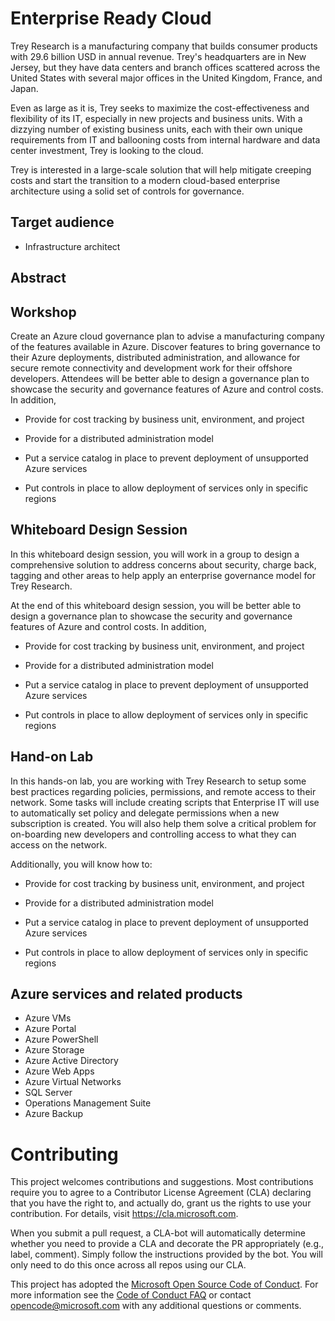 # Enterprise Ready Cloud
Trey Research is a manufacturing company that builds consumer products with 29.6 billion USD in annual revenue. Trey's headquarters are in New Jersey, but they have data centers and branch offices scattered across the United States with several major offices in the United Kingdom, France, and Japan.

Even as large as it is, Trey seeks to maximize the cost-effectiveness and flexibility of its IT, especially in new projects and business units. With a dizzying number of existing business units, each with their own unique requirements from IT and ballooning costs from internal hardware and data center investment, Trey is looking to the cloud.

Trey is interested in a large-scale solution that will help mitigate creeping costs and start the transition to a modern cloud-based enterprise architecture using a solid set of controls for governance. 

## Target audience
-	Infrastructure architect

## Abstract

## Workshop

Create an Azure cloud governance plan to advise a manufacturing company of the features available in Azure. Discover features to bring governance to their Azure deployments, distributed administration, and allowance for secure remote connectivity and development work for their offshore developers. Attendees will be better able to design a governance plan to showcase the security and governance features of Azure and control costs. In addition,

-   Provide for cost tracking by business unit, environment, and project

-   Provide for a distributed administration model

-   Put a service catalog in place to prevent deployment of unsupported Azure services

-   Put controls in place to allow deployment of services only in specific regions



## Whiteboard Design Session
In this whiteboard design session, you will work in a group to design a comprehensive solution to address concerns about security, charge back, tagging and other areas to help apply an enterprise governance model for Trey Research.

At the end of this whiteboard design session, you will be better able to design a governance plan to showcase the security and governance features of Azure and control costs. In addition,

-   Provide for cost tracking by business unit, environment, and project

-   Provide for a distributed administration model

-   Put a service catalog in place to prevent deployment of unsupported Azure services

-   Put controls in place to allow deployment of services only in specific regions


## Hand-on Lab
In this hands-on lab, you are working with Trey Research to setup some best practices regarding policies, permissions, and remote access to their network. Some tasks will include creating scripts that Enterprise IT will use to automatically set policy and delegate permissions when a new subscription is created. You will also help them solve a critical problem for on-boarding new developers and controlling access to what they can access on the network.

Additionally, you will know how to: 

-   Provide for cost tracking by business unit, environment, and project

-   Provide for a distributed administration model

-   Put a service catalog in place to prevent deployment of unsupported Azure services

-   Put controls in place to allow deployment of services only in specific regions


## Azure services and related products
- Azure VMs
- Azure Portal
- Azure PowerShell
- Azure Storage
- Azure Active Directory
- Azure Web Apps
- Azure Virtual Networks
- SQL Server
- Operations Management Suite
- Azure Backup


# Contributing

This project welcomes contributions and suggestions.  Most contributions require you to agree to a
Contributor License Agreement (CLA) declaring that you have the right to, and actually do, grant us
the rights to use your contribution. For details, visit https://cla.microsoft.com.

When you submit a pull request, a CLA-bot will automatically determine whether you need to provide
a CLA and decorate the PR appropriately (e.g., label, comment). Simply follow the instructions
provided by the bot. You will only need to do this once across all repos using our CLA.

This project has adopted the [Microsoft Open Source Code of Conduct](https://opensource.microsoft.com/codeofconduct/).
For more information see the [Code of Conduct FAQ](https://opensource.microsoft.com/codeofconduct/faq/) or
contact [opencode@microsoft.com](mailto:opencode@microsoft.com) with any additional questions or comments.

